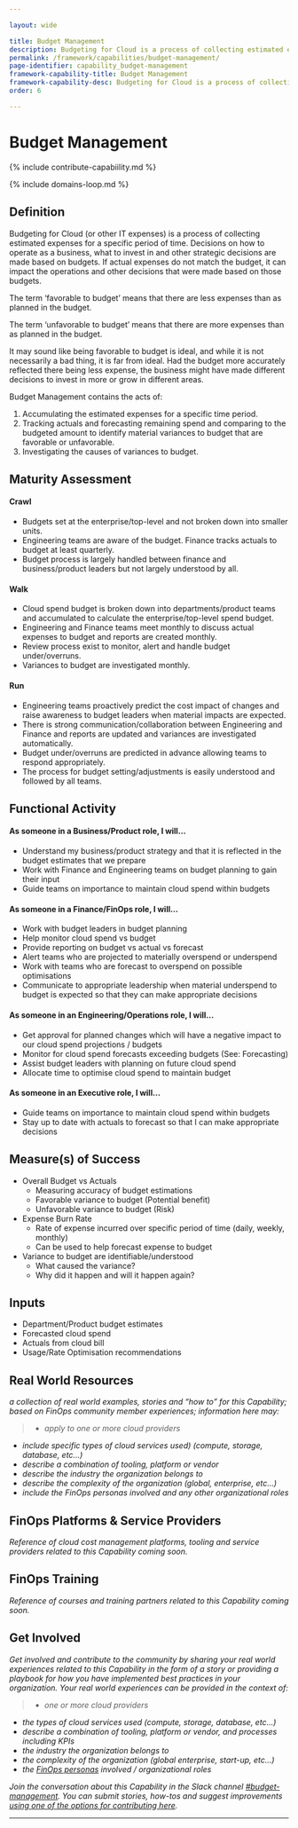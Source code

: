 ```yaml
---

layout: wide

title: Budget Management
description: Budgeting for Cloud is a process of collecting estimated expenses for a specific period of time.  Decisions on how to operate as a business, what to invest in and other strategic decisions are made based on budgets.
permalink: /framework/capabilities/budget-management/
page-identifier: capability_budget-management
framework-capability-title: Budget Management
framework-capability-desc: Budgeting for Cloud is a process of collecting estimated expenses for a specific period of time.  Decisions on how to operate as a business, what to invest in and other strategic decisions are made based on budgets.
order: 6

---
```


# Budget Management

{% include contribute-capabiility.md %}

{% include domains-loop.md %}


## Definition
Budgeting for Cloud (or other IT expenses) is a process of collecting estimated expenses for a specific period of time.  Decisions on how to operate as a business, what to invest in and other strategic decisions are made based on budgets.  If actual expenses do not match the budget, it can impact the operations and other decisions that were made based on those budgets.

The term ‘favorable to budget’ means that there are less expenses than as planned in the budget.

The term ‘unfavorable to budget’ means that there are more expenses than as planned in the budget.

It may sound like being favorable to budget is ideal, and while it is not necessarily a bad thing, it is far from ideal.  Had the budget more accurately reflected there being less expense, the business might have made different decisions to invest in more or grow in different areas.

Budget Management contains the acts of:
1. Accumulating the estimated expenses for a specific time period.
2. Tracking actuals and forecasting remaining spend and comparing to the budgeted amount to identify material variances to budget that are favorable or unfavorable.
3. Investigating the causes of variances to budget.



## Maturity Assessment
#### Crawl
* Budgets set at the enterprise/top-level and not broken down into smaller units.
* Engineering teams are aware of the budget. Finance tracks actuals to budget at least quarterly.
* Budget process is largely handled between finance and business/product leaders but not largely understood by all.


#### Walk
* Cloud spend budget is broken down into departments/product teams and accumulated to calculate the enterprise/top-level spend budget.
* Engineering and Finance teams meet monthly to discuss actual expenses to budget and reports are created monthly.
* Review process exist to monitor, alert and handle budget under/overruns.
* Variances to budget are investigated monthly.


#### Run
* Engineering teams proactively predict the cost impact of changes and raise awareness to budget leaders when material impacts are expected.
* There is strong communication/collaboration between Engineering and Finance and reports are updated and variances are investigated automatically.
* Budget under/overruns are predicted in advance allowing teams to respond appropriately.
* The process for budget setting/adjustments is easily understood and followed by all teams.



## Functional Activity
#### As someone in a Business/Product role, I will…
* Understand my business/product strategy and that it is reflected in the budget estimates that we prepare
* Work with Finance and Engineering teams on budget planning to gain their input
* Guide teams on importance to maintain cloud spend within budgets


#### As someone in a Finance/FinOps role, I will…
* Work with budget leaders in budget planning
* Help monitor cloud spend vs budget
* Provide reporting on budget vs actual vs forecast
* Alert teams who are projected to materially overspend or underspend
* Work with teams who are forecast to overspend on possible optimisations
* Communicate to appropriate leadership when material underspend to budget is expected so that they can make appropriate decisions


#### As someone in an Engineering/Operations role, I will...
* Get approval for planned changes which will have a negative impact to our cloud spend projections / budgets
* Monitor for cloud spend forecasts exceeding budgets (See: Forecasting)
* Assist budget leaders with planning on future cloud spend
* Allocate time to optimise cloud spend to maintain budget


#### As someone in an Executive role, I will…
* Guide teams on importance to maintain cloud spend within budgets
* Stay up to date with actuals to forecast so that I can make appropriate decisions




## Measure(s) of Success
* Overall Budget vs Actuals
  * Measuring accuracy of budget estimations
  * Favorable variance to budget (Potential benefit)
  * Unfavorable variance to budget  (Risk)
* Expense Burn Rate
  * Rate of expense incurred over specific period of time (daily, weekly, monthly)
  * Can be used to help forecast expense to budget
* Variance to budget are identifiable/understood
  * What caused the variance?
  * Why did it happen and will it happen again?




## Inputs
* Department/Product budget estimates
* Forecasted cloud spend
* Actuals from cloud bill
* Usage/Rate Optimisation recommendations



<!-- ####### Real World Resources ####### -->
## Real World Resources
_a collection of real world examples, stories and “how to” for this Capability; based on FinOps community member experiences; information here may:_
>* _apply to one or more cloud providers_
* _include specific types of cloud services used) (compute, storage, database, etc...)_
* _describe a combination of  tooling, platform or vendor_
* _describe the industry the organization belongs to_
* _describe the complexity of the organization (global, enterprise, etc…)_
* _include the FinOps personas involved and any other organizational roles_



## FinOps Platforms & Service Providers
_Reference of cloud cost management platforms, tooling and service providers related to this Capability coming soon._


## FinOps Training
_Reference of courses and training partners related to this Capability coming soon._





## Get Involved

_Get involved and contribute to the community by sharing your real world experiences related to this Capability in the form of a story or providing a playbook for how you have implemented best practices in your organization. Your real world experiences can be provided in the context of:_

>* _one or more cloud providers_
* _the types of cloud services used (compute, storage, database, etc...)_
* _describe a combination of  tooling, platform or vendor, and processes including KPIs_
* _the industry the organization belongs to_
* _the complexity of the organization (global enterprise, start-up, etc…)_
* _the [FinOps personas](https://www.finops.org/framework/personas/) involved / organizational roles_

_Join the conversation about this Capability in the Slack channel [#budget-management](https://finopsfoundation.slack.com/archives/C02PVHB7WE6). You can submit stories, how-tos and suggest improvements [using one of the options for contributing here](https://www.finops.org/introduction/how-to-contribute/)._

---
